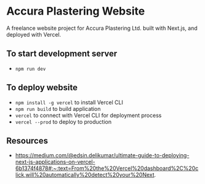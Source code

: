 # Accura Plastering Website

A freelance website project for Accura Plastering Ltd. built with Next.js, and deployed with Vercel.

## To start development server
-  ```npm run dev```

## To deploy website
- ```npm install -g vercel``` to install Vercel CLI
- ```npm run build``` to build application
- ```vercel``` to connect with Vercel CLI for deployment process
- ```vercel --prod``` to deploy to production

## Resources
- https://medium.com/@edsin.delikumar/ultimate-guide-to-deploying-next-js-applications-on-vercel-6b1374f4878#:~:text=From%20the%20Vercel%20dashboard%2C%20click,will%20automatically%20detect%20your%20Next.
